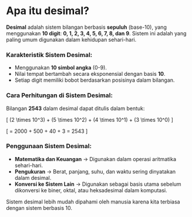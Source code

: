 # Apa itu desimal?

**Desimal** adalah sistem bilangan berbasis **sepuluh** (base-10), yang menggunakan **10 digit**: **0, 1, 2, 3, 4, 5, 6, 7, 8, dan 9**. Sistem ini adalah yang paling umum digunakan dalam kehidupan sehari-hari.  

### **Karakteristik Sistem Desimal:**  
- Menggunakan **10 simbol angka** (0-9).  
- Nilai tempat bertambah secara eksponensial dengan basis **10**.  
- Setiap digit memiliki bobot berdasarkan posisinya dalam bilangan.  

### **Cara Perhitungan di Sistem Desimal:**  
Bilangan **2543** dalam desimal dapat ditulis dalam bentuk:  

\[
(2 \times 10^3) + (5 \times 10^2) + (4 \times 10^1) + (3 \times 10^0)
\]

\[
= 2000 + 500 + 40 + 3 = 2543
\]

### **Penggunaan Sistem Desimal:**  
- **Matematika dan Keuangan** → Digunakan dalam operasi aritmatika sehari-hari.  
- **Pengukuran** → Berat, panjang, suhu, dan waktu sering dinyatakan dalam desimal.  
- **Konversi ke Sistem Lain** → Digunakan sebagai basis utama sebelum dikonversi ke biner, oktal, atau heksadesimal dalam komputasi.  

Sistem desimal lebih mudah dipahami oleh manusia karena kita terbiasa dengan sistem berbasis 10.